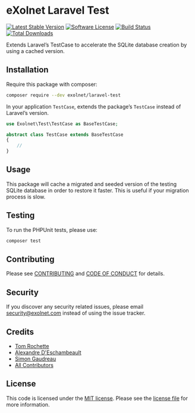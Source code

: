 # eXolnet Laravel Test

[![Latest Stable Version](https://poser.pugx.org/eXolnet/laravel-test/v/stable?format=flat-square)](https://packagist.org/packages/eXolnet/laravel-test)
[![Software License](https://img.shields.io/badge/license-MIT-brightgreen.svg?style=flat-square)](LICENSE.md)
[![Build Status](https://img.shields.io/github/workflow/status/eXolnet/laravel-test/tests?label=tests&style=flat-square)](https://github.com/eXolnet/laravel-test/actions?query=workflow%3Atests)
[![Total Downloads](https://img.shields.io/packagist/dt/eXolnet/laravel-test.svg?style=flat-square)](https://packagist.org/packages/eXolnet/laravel-test)

Extends Laravel’s TestCase to accelerate the SQLite database creation by using a cached version.

## Installation

Require this package with composer:

```bash
composer require --dev exolnet/laravel-test
```

In your application `TestCase`, extends the package’s `TestCase` instead of Laravel’s version.

```php
use Exolnet\Test\TestCase as BaseTestCase;

abstract class TestCase extends BaseTestCase
{
    //
}
```

## Usage

This package will cache a migrated and seeded version of the testing SQLite database in order
to restore it faster. This is useful if your migration process is slow.

## Testing

To run the PHPUnit tests, please use:

```bash
composer test
```

## Contributing

Please see [CONTRIBUTING](CONTRIBUTING.md) and [CODE OF CONDUCT](CODE_OF_CONDUCT.md) for details.

## Security

If you discover any security related issues, please email security@exolnet.com instead of using the issue tracker.

## Credits

- [Tom Rochette](https://github.com/tomzx)
- [Alexandre D'Eschambeault](https://github.com/xel1045)
- [Simon Gaudreau](https://github.com/Gandhi11)
- [All Contributors](../../contributors)

## License

This code is licensed under the [MIT license](http://choosealicense.com/licenses/mit/). 
Please see the [license file](LICENSE) for more information.
